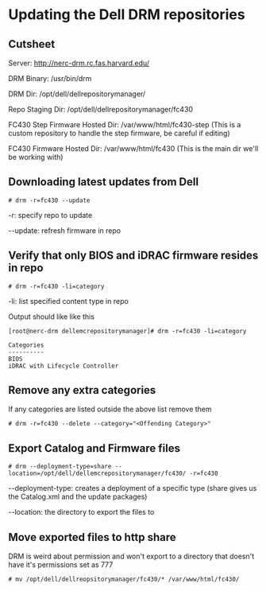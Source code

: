 # Updating the Dell DRM repositories

## Cutsheet

Server: <http://nerc-drm.rc.fas.harvard.edu/>

DRM Binary: /usr/bin/drm

DRM Dir: /opt/dell/dellrepositorymanager/

Repo Staging Dir: /opt/dell/dellrepositorymanager/fc430

FC430 Step Firmware Hosted Dir: /var/www/html/fc430-step (This is a custom repository to handle the step firmware, be careful if editing)

FC430 Firmware Hosted Dir: /var/www/html/fc430 (This is the main dir we'll be working with)

## Downloading latest updates from Dell

```shell
# drm -r=fc430 --update
```

-r: specify repo to update

--update: refresh firmware in repo

## Verify that only BIOS and iDRAC firmware resides in repo

```shell
# drm -r=fc430 -li=category
```

-li: list specified content type in repo

Output should like like this

```shell
[root@nerc-drm dellemcrepositorymanager]# drm -r=fc430 -li=category

Categories
----------
BIOS
iDRAC with Lifecycle Controller
```

## Remove any extra categories

If any categories are listed outside the above list remove them

```shell
# drm -r=fc430 --delete --category="<Offending Category>"
```

## Export Catalog and Firmware files

```shell
# drm --deployment-type=share --location=/opt/dell/dellemcrepositorymanager/fc430/ -r=fc430
```

--deployment-type: creates a deployment of a specific type (share gives us the Catalog.xml and the update packages)

--location: the directory to export the files to

## Move exported files to http share

DRM is weird about permission and won't export to a directory that doesn't have it's permissions set as 777

```shell
# mv /opt/dell/dellreopsitorymanager/fc430/* /var/www/html/fc430/
```

